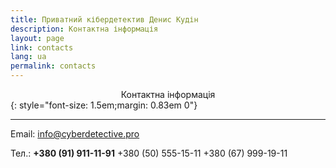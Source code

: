 ```yaml
---
title: Приватний кібердетектив Денис Кудін
description: Контактна інформація
layout: page
link: contacts
lang: ua
permalink: contacts
---
```


<center>Контактна інформація</center>
{: style="font-size: 1.5em;margin: 0.83em 0"}
<hr />

Email:  info@cyberdetective.pro

Тел.:   **+380 (91) 911-11-91**
        +380 (50) 555-15-11
        +380 (67) 999-19-11

